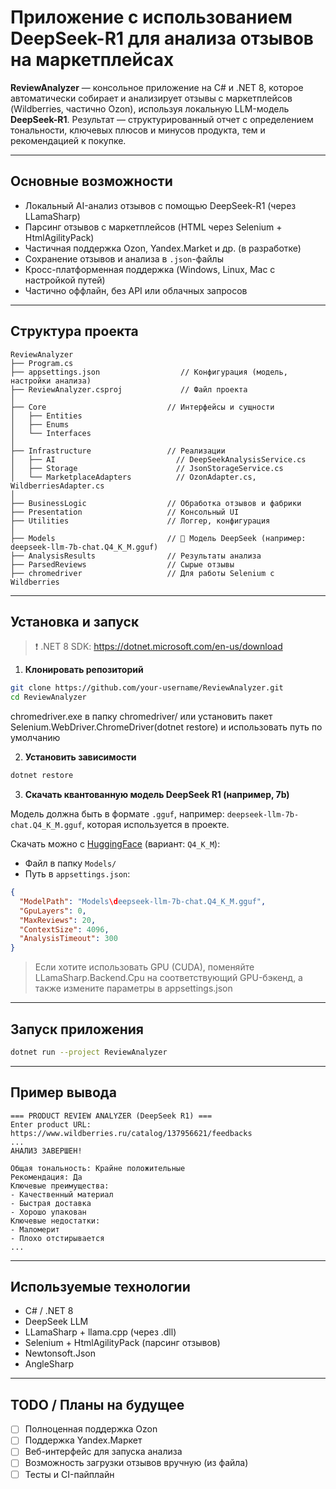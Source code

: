 # Приложение с использованием DeepSeek-R1 для анализа отзывов на маркетплейсах

**ReviewAnalyzer** — консольное приложение на C# и .NET 8, которое автоматически собирает и анализирует отзывы с маркетплейсов (Wildberries, частично Ozon), используя локальную LLM-модель **DeepSeek-R1**. Результат — структурированный отчет с определением тональности, ключевых плюсов и минусов продукта, тем и рекомендацией к покупке.

---

## Основные возможности

- Локальный AI-анализ отзывов с помощью DeepSeek-R1 (через LLamaSharp)
- Парсинг отзывов с маркетплейсов (HTML через Selenium + HtmlAgilityPack)
- Частичная поддержка Ozon, Yandex.Market и др. (в разработке)
- Сохранение отзывов и анализа в `.json`-файлы
- Кросс-платформенная поддержка (Windows, Linux, Mac с настройкой путей)
- Частично оффлайн, без API или облачных запросов

---

## Структура проекта

```plaintext
ReviewAnalyzer
├── Program.cs
├── appsettings.json                  // Конфигурация (модель, настройки анализа)
├── ReviewAnalyzer.csproj             // Файл проекта
│
├── Core                           // Интерфейсы и сущности
│   ├── Entities
│   ├── Enums
│   └── Interfaces
│
├── Infrastructure                 // Реализации
│   ├── AI                           // DeepSeekAnalysisService.cs
│   ├── Storage                      // JsonStorageService.cs
│   └── MarketplaceAdapters          // OzonAdapter.cs, WildberriesAdapter.cs
│
├── BusinessLogic                  // Обработка отзывов и фабрики
├── Presentation                   // Консольный UI
├── Utilities                      // Логгер, конфигурация
│
├── Models                         // 💾 Модель DeepSeek (например: deepseek-llm-7b-chat.Q4_K_M.gguf)
├── AnalysisResults                // Результаты анализа
├── ParsedReviews                  // Сырые отзывы
├── chromedriver                   // Для работы Selenium с Wildberries
```

---

## Установка и запуск

> ❗ .NET 8 SDK: https://dotnet.microsoft.com/en-us/download

1. **Клонировать репозиторий**

```bash
git clone https://github.com/your-username/ReviewAnalyzer.git
cd ReviewAnalyzer
```

chromedriver.exe в папку chromedriver/ или установить пакет Selenium.WebDriver.ChromeDriver(dotnet restore) и использовать путь по умолчанию

2. **Установить зависимости**

```bash
dotnet restore
```

3. **Скачать квантованную модель DeepSeek R1 (например, 7b)**

Модель должна быть в формате `.gguf`, например: `deepseek-llm-7b-chat.Q4_K_M.gguf`, которая используется в проекте.

Скачать можно с [HuggingFace](https://huggingface.co/TheBloke/Deepseek-LLM-7B-Chat-GGUF) (вариант: `Q4_K_M`):
- Файл в папку `Models/`
- Путь в `appsettings.json`:

```json
{
  "ModelPath": "Models\deepseek-llm-7b-chat.Q4_K_M.gguf",
  "GpuLayers": 0,
  "MaxReviews": 20,
  "ContextSize": 4096,
  "AnalysisTimeout": 300
}
```

> Если хотите использовать GPU (CUDA), поменяйте LLamaSharp.Backend.Cpu на соответствующий GPU-бэкенд, а также измените параметры в appsettings.json

---

## Запуск приложения

```bash
dotnet run --project ReviewAnalyzer
```

---

## Пример вывода

```plaintext
=== PRODUCT REVIEW ANALYZER (DeepSeek R1) ===
Enter product URL: https://www.wildberries.ru/catalog/137956621/feedbacks
...
АНАЛИЗ ЗАВЕРШЕН!

Общая тональность: Крайне положительные
Рекомендация: Да
Ключевые преимущества:
- Качественный материал
- Быстрая доставка
- Хорошо упакован
Ключевые недостатки:
- Маломерит
- Плохо отстирывается
...
```

---

## Используемые технологии

- C# / .NET 8
- DeepSeek LLM
- LLamaSharp + llama.cpp (через .dll)
- Selenium + HtmlAgilityPack (парсинг отзывов)
- Newtonsoft.Json
- AngleSharp

---

## TODO / Планы на будущее

- [ ] Полноценная поддержка Ozon
- [ ] Поддержка Yandex.Маркет
- [ ] Веб-интерфейс для запуска анализа
- [ ] Возможность загрузки отзывов вручную (из файла)
- [ ] Тесты и CI-пайплайн

